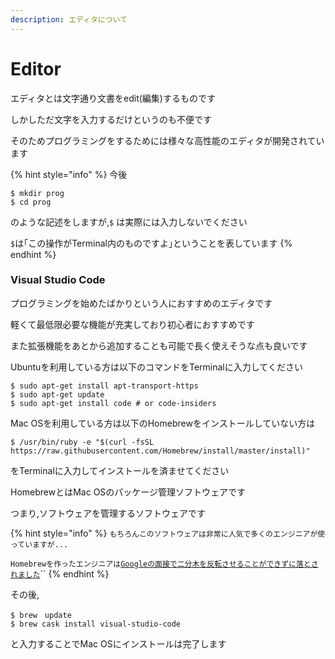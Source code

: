 ```yaml
---
description: エディタについて
---
```


# Editor

エディタとは文字通り文書をedit\(編集\)するものです

しかしただ文字を入力するだけというのも不便です

そのためプログラミングをするためには様々な高性能のエディタが開発されています

{% hint style="info" %}
今後

```text
$ mkdir prog
$ cd prog
```

のような記述をしますが,`$` は実際には入力しないでください

`$`は｢この操作がTerminal内のものですよ｣ということを表しています
{% endhint %}

### Visual Studio Code

プログラミングを始めたばかりという人におすすめのエディタです

軽くて最低限必要な機能が充実しており初心者におすすめです

また拡張機能をあとから追加することも可能で長く使えそうな点も良いです

Ubuntuを利用している方は以下のコマンドをTerminalに入力してください

```text
$ sudo apt-get install apt-transport-https
$ sudo apt-get update
$ sudo apt-get install code # or code-insiders
```

Mac OSを利用している方は以下のHomebrewをインストールしていない方は

```text
$ /usr/bin/ruby -e "$(curl -fsSL https://raw.githubusercontent.com/Homebrew/install/master/install)"
```

をTerminalに入力してインストールを済ませてください

HomebrewとはMac OSのパッケージ管理ソフトウェアです

つまり,ソフトウェアを管理するソフトウェアです

{% hint style="info" %}
`もちろんこのソフトウェアは非常に人気で多くのエンジニアが使っていますが...`

`Homebrewを作ったエンジニアは`[`Googleの面接で二分木を反転させることができずに落とされました`](https://twitter.com/mxcl/status/608682016205344768?s=20)\`\`
{% endhint %}

その後,

```text
$ brew　update
$ brew cask install visual-studio-code
```

と入力することでMac OSにインストールは完了します

